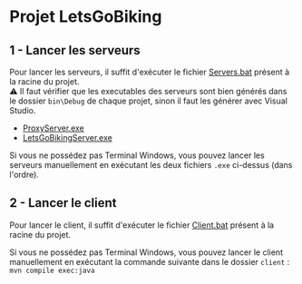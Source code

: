 # Projet LetsGoBiking

## 1 - Lancer les serveurs

Pour lancer les serveurs, il suffit d'exécuter le fichier [Servers.bat](Servers.bat) présent à la racine du projet.<br>
⚠️ Il faut vérifier que les executables des serveurs sont bien générés dans le dossier `bin\Debug` de chaque projet, sinon il faut les générer avec Visual Studio.
+ [ProxyServer.exe](LetsGoBikingServer/ProxyService/bin/Debug/ProxyService.exe)
+ [LetsGoBikingServer.exe](LetsGoBikingServer/LetsGoBikingServer/bin/Debug/LetsGoBikingServer.exe)

Si vous ne possédez pas Terminal Windows, vous pouvez lancer les serveurs manuellement en exécutant les deux fichiers `.exe` ci-dessus (dans l'ordre).

## 2 - Lancer le client

Pour lancer le client, il suffit d'exécuter le fichier [Client.bat](Client.bat) présent à la racine du projet.<br>

Si vous ne possédez pas Terminal Windows, vous pouvez lancer le client manuellement en exécutant la commande suivante dans le dossier `client` :
```mvn compile exec:java```